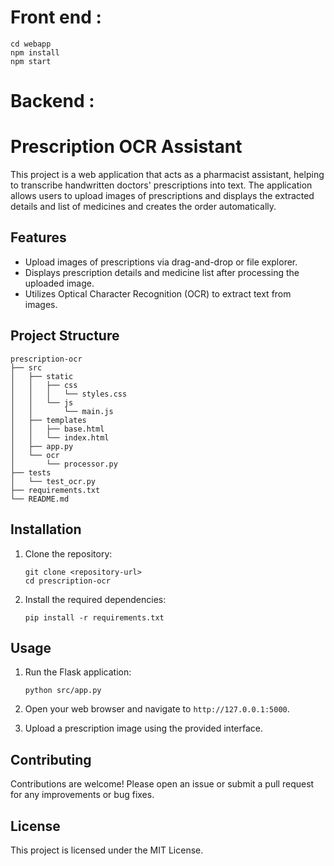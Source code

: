 # Front end :
```
cd webapp
npm install
npm start
```
# Backend :
# Prescription OCR Assistant

This project is a web application that acts as a pharmacist assistant, helping to transcribe handwritten doctors' prescriptions into text. The application allows users to upload images of prescriptions and displays the extracted details and list of medicines and creates the order automatically.

## Features

- Upload images of prescriptions via drag-and-drop or file explorer.
- Displays prescription details and medicine list after processing the uploaded image.
- Utilizes Optical Character Recognition (OCR) to extract text from images.

## Project Structure

```
prescription-ocr
├── src
│   ├── static
│   │   ├── css
│   │   │   └── styles.css
│   │   └── js
│   │       └── main.js
│   ├── templates
│   │   ├── base.html
│   │   └── index.html
│   ├── app.py
│   └── ocr
│       └── processor.py
├── tests
│   └── test_ocr.py
├── requirements.txt
└── README.md
```

## Installation

1. Clone the repository:
   ```
   git clone <repository-url>
   cd prescription-ocr
   ```

2. Install the required dependencies:
   ```
   pip install -r requirements.txt
   ```

## Usage

1. Run the Flask application:
   ```
   python src/app.py
   ```

2. Open your web browser and navigate to `http://127.0.0.1:5000`.

3. Upload a prescription image using the provided interface.

## Contributing

Contributions are welcome! Please open an issue or submit a pull request for any improvements or bug fixes.

## License

This project is licensed under the MIT License.
